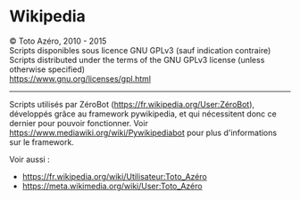 Wikipedia
=========
&copy; Toto Azéro, 2010 - 2015<br />
Scripts disponibles sous licence GNU GPLv3 (sauf indication contraire)<br />
Scripts distributed under the terms of the GNU GPLv3 license (unless otherwise specified)	<br />
	https://www.gnu.org/licenses/gpl.html
	
---------
Scripts utilisés par ZéroBot (https://fr.wikipedia.org/User:ZéroBot), développés grâce au framework pywikipedia, et qui nécessitent donc ce dernier pour pouvoir fonctionner.
Voir https://www.mediawiki.org/wiki/Pywikipediabot pour plus d'informations sur le framework.


Voir aussi :
* https://fr.wikipedia.org/wiki/Utilisateur:Toto_Azéro
* https://meta.wikimedia.org/wiki/User:Toto_Azéro
